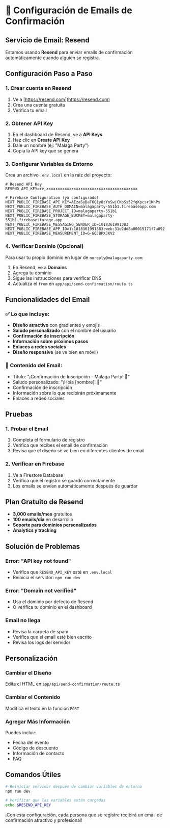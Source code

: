 # 📧 Configuración de Emails de Confirmación

## Servicio de Email: Resend

Estamos usando **Resend** para enviar emails de confirmación automáticamente cuando alguien se registra.

## Configuración Paso a Paso

### 1. Crear cuenta en Resend
1. Ve a [https://resend.com](https://resend.com)
2. Crea una cuenta gratuita
3. Verifica tu email

### 2. Obtener API Key
1. En el dashboard de Resend, ve a **API Keys**
2. Haz clic en **Create API Key**
3. Dale un nombre (ej: "Malaga Party")
4. Copia la API key que se genera

### 3. Configurar Variables de Entorno
Crea un archivo `.env.local` en la raíz del proyecto:

```env
# Resend API Key
RESEND_API_KEY=re_xxxxxxxxxxxxxxxxxxxxxxxxxxxxxxxxxxxxxxxx

# Firebase Configuration (ya configurado)
NEXT_PUBLIC_FIREBASE_API_KEY=AIzaSyBaT6Q1y8tYoSwjCKbSs52fgKpcsr1KhPs
NEXT_PUBLIC_FIREBASE_AUTH_DOMAIN=malagaparty-551b1.firebaseapp.com
NEXT_PUBLIC_FIREBASE_PROJECT_ID=malagaparty-551b1
NEXT_PUBLIC_FIREBASE_STORAGE_BUCKET=malagaparty-551b1.firebasestorage.app
NEXT_PUBLIC_FIREBASE_MESSAGING_SENDER_ID=1018361991383
NEXT_PUBLIC_FIREBASE_APP_ID=1:1018361991383:web:31e2dd8a00019171f7a092
NEXT_PUBLIC_FIREBASE_MEASUREMENT_ID=G-GQJBPXJKV2
```

### 4. Verificar Dominio (Opcional)
Para usar tu propio dominio en lugar de `noreply@malagaparty.com`:

1. En Resend, ve a **Domains**
2. Agrega tu dominio
3. Sigue las instrucciones para verificar DNS
4. Actualiza el `from` en `app/api/send-confirmation/route.ts`

## Funcionalidades del Email

### ✅ Lo que incluye:
- **Diseño atractivo** con gradientes y emojis
- **Saludo personalizado** con el nombre del usuario
- **Confirmación de inscripción**
- **Información sobre próximos pasos**
- **Enlaces a redes sociales**
- **Diseño responsive** (se ve bien en móvil)

### 📧 Contenido del Email:
- Título: "¡Confirmación de Inscripción - Malaga Party! 🎉"
- Saludo personalizado: "¡Hola [nombre]! 👋"
- Confirmación de inscripción
- Información sobre lo que recibirán próximamente
- Enlaces a redes sociales

## Pruebas

### 1. Probar el Email
1. Completa el formulario de registro
2. Verifica que recibes el email de confirmación
3. Revisa que el diseño se ve bien en diferentes clientes de email

### 2. Verificar en Firebase
1. Ve a Firestore Database
2. Verifica que el registro se guardó correctamente
3. Los emails se envían automáticamente después de guardar

## Plan Gratuito de Resend

- **3,000 emails/mes** gratuitos
- **100 emails/día** en desarrollo
- **Soporte para dominios personalizados**
- **Analytics y tracking**

## Solución de Problemas

### Error: "API key not found"
- Verifica que `RESEND_API_KEY` esté en `.env.local`
- Reinicia el servidor: `npm run dev`

### Error: "Domain not verified"
- Usa el dominio por defecto de Resend
- O verifica tu dominio en el dashboard

### Email no llega
- Revisa la carpeta de spam
- Verifica que el email esté bien escrito
- Revisa los logs del servidor

## Personalización

### Cambiar el Diseño
Edita el HTML en `app/api/send-confirmation/route.ts`

### Cambiar el Contenido
Modifica el texto en la función `POST`

### Agregar Más Información
Puedes incluir:
- Fecha del evento
- Código de descuento
- Información de contacto
- FAQ

## Comandos Útiles

```bash
# Reiniciar servidor después de cambiar variables de entorno
npm run dev

# Verificar que las variables están cargadas
echo $RESEND_API_KEY
```

¡Con esta configuración, cada persona que se registre recibirá un email de confirmación atractivo y profesional! 